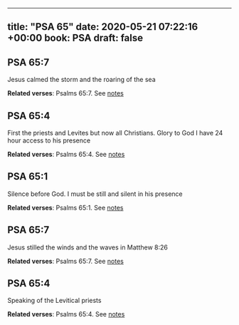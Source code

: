 
---
title: "PSA 65"
date: 2020-05-21 07:22:16 +00:00
book: PSA
draft: false
---

## PSA 65:7

Jesus calmed the storm and the roaring of the sea

**Related verses**: Psalms 65:7. See [notes](https://my.bible.com/notes/3434210019653706511)


## PSA 65:4

First the priests and Levites but now all Christians. Glory to God I have 24 hour access to his presence

**Related verses**: Psalms 65:4. See [notes](https://my.bible.com/notes/3434209396153639691)


## PSA 65:1

Silence before God. I must be still and silent in his presence

**Related verses**: Psalms 65:1. See [notes](https://my.bible.com/notes/3434208302027498242)


## PSA 65:7

Jesus stilled the winds and the waves in Matthew 8:26

**Related verses**: Psalms 65:7. See [notes](https://my.bible.com/notes/2568174088410096400)


## PSA 65:4

Speaking of the Levitical priests

**Related verses**: Psalms 65:4. See [notes](https://my.bible.com/notes/2568173533906330382)


